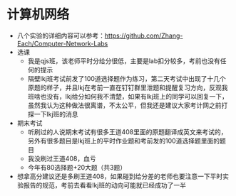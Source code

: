 # 计算机网络

- 八个实验的详细内容可以参考：https://github.com/Zhang-Each/Computer-Network-Labs
- 选课
  - 我是qjs班，该老师平时分给分很低，主要是lab扣分较多，考前也没有任何的提示
  - 隔壁lkj班考试前发了100道选择题作为练习，第二天考试中出现了十几个原题的样子，并且lkj在考前一直在钉钉群里泄题和提醒复习方向，反观我班啥也没有，lkj给分如何我不清楚，如果有lkj班上的同学可以回复一下，虽然我认为这种做法很离谱，不太公平，但我还是建议大家考计网之前打探一下lkj班的消息
- 期末考试
  - 听刷过的人说期末考试有很多王道408里面的原题翻译成英文来考试的，另外有很多题目是lkj班上的平时作业题和考前发的100道选择题里面的题目
  - 我没刷过王道408，血亏
  - 今年有80选择题+20大题（共3题）
- 想拿高分建议还是多刷王道408，如果碰到给分差的老师也要注意一下平时实验报告的规范，考前去看看lkj班的动向可能就已经成功了一半